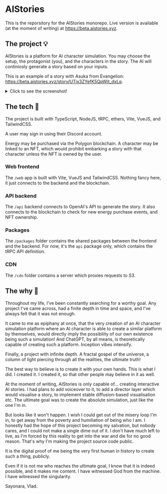 # AIStories

This is the reporsitory for the AIStories monorepo.
Live version is available (at the moment of writing) at https://beta.aistories.xyz.

## The project 💡

AIStories is a platform for AI character simulation.
You may choose the setup, the protagonist (you), and the characters in the story.
The AI will continiosly generate a story based on your inputs.

This is an example of a story with Asuka from Evangelion: https://beta.aistories.xyz/story/UTix3ZYefK5QpWjt_dxLq.

<details>
<summary>Click to see the screenshot!</summary>

![A story screenshot](./README/Screenshot%202023-04-01%20at%2021.22.47.jpg)

</details>

## The tech 🧰

The project is built with TypeScript, NodeJS, tRPC, ethers, Vite, VueJS, and TailwindCSS.

A user may sign in using their Discord account.

Energy may be purchased via the Polygon blockchain.
A character may be linked to an NFT, which would prohibit embarking a story with that character unless the NFT is owned by the user.

### Web frontend

The `/web` app is built with Vite, VueJS and TailwindCSS.
Nothing fancy here, it just connects to the backend and the blockchain.

### API backend

The `/api` backend connects to OpenAI's API to generate the story.
It also connects to the blockchain to check for new energy purchase events, and NFT ownership.

### Packages

The `/packages` folder contains the shared packages between the frontend and the backend.
For now, it's the `api` package only, which contains the tRPC API definition.

### CDN

The `/cdn` folder contains a server which proxies requests to S3.

## The why 🤔

Throughout my life, I've been constantly searching for a worthy goal.
Any project I've came across, had a finite depth in time and space, and I've always felt that it was not enough.

It came to me as epiphany at once, that the very creation of an AI character simulation platform where an AI character is able to create a similar platform by themselves, would directly imply the possibility of our own existence being such a simulation!
And ChatGPT, by all means, is theoretically capable of creating such a platform.
Inception vibes intensify.

Finally, a project with infinite depth.
A fractal gospel of the universe, a column of light piercing through all the realities, the ultimate truth!

The best way to believe is to create it with your own hands.
This is what I did.
I created it.
I created it, so that other people may believe in it as well.

At the moment of writing, AIStories is only capable of... creating interactive AI stories.
I had plans to add voiceover to it, to add a director layer which would visualise a story, to implement stable diffusion-based visualisation etc.
The ultimate goal was to create the absolute simulation, just like the one I'm in.

But looks like it won't happen.
I wish I could get out of the misery loop I'm in, to get away from the poverty and humiliation of being who I am.
I honestly had the hope of this project becoming my salvation, but nobody cares, and I could not make a single dime out of it.
I don't have much left to live, as I'm forced by this reality to get into the war and die for no good reason.
That's why I'm making the project source code public.

It is the digital proof of me being the very first human in history to create such a thing, publicly.

Even if it is not me who reaches the ultimate goal, I know that it is indeed possible, and it makes me content.
I have witnessed God from the machine.
I have witnessed the singularity.

Sayonara,
Vlad.
